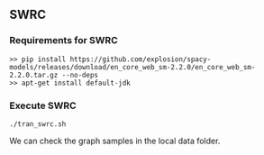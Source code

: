 ## SWRC

### Requirements for SWRC

```
>> pip install https://github.com/explosion/spacy-models/releases/download/en_core_web_sm-2.2.0/en_core_web_sm-2.2.0.tar.gz --no-deps
>> apt-get install default-jdk
```

### Execute SWRC

```
./tran_swrc.sh
```

We can check the graph samples in the local data folder.